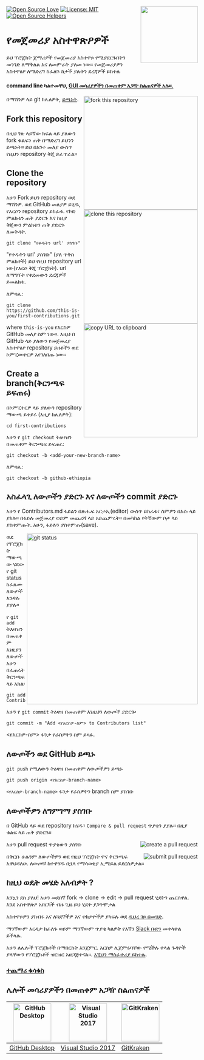 [![Open Source Love](https://badges.frapsoft.com/os/v1/open-source.svg?v=103)](https://github.com/ellerbrock/open-source-badges/)
[<img align="right" width="150" src="https://firstcontributions.github.io/assets/Readme/join-slack-team.png">](https://join.slack.com/t/firstcontributors/shared_invite/enQtNjkxNzQwNzA2MTMwLTVhMWJjNjg2ODRlNWZhNjIzYjgwNDIyZWYwZjhjYTQ4OTBjMWM0MmFhZDUxNzBiYzczMGNiYzcxNjkzZDZlMDM)
[![License: MIT](https://img.shields.io/badge/License-MIT-green.svg)](https://opensource.org/licenses/MIT)
[![Open Source Helpers](https://www.codetriage.com/roshanjossey/first-contributions/badges/users.svg)](https://www.codetriage.com/roshanjossey/first-contributions)


# የመጀመሪያ አስተዋጽዖዎች

ይህ ፕሮጀክት ጀማሪዎች የመጀመሪያ አስተዋጾ የሚያደርጉበትን መንገድ ለማቅለል እና ለመምራት ያለመ ነው። የመጀመሪያዎን አስተዋፅዖ ለማድረግ ከፈለጉ ከታች ያሉትን ደረጃዎች ይከተሉ


#### command line ካልተመቸህ, [GUI መሳሪያዎችን በመጠቀም አጋዥ ስልጠናዎች አሉ።.](#Tutorials-Usin'-Other-Tools)

<img align="right" width="300" src="https://firstcontributions.github.io/assets/Readme/fork.png" alt="fork this repository" />

በማሽንዎ ላይ git ከሌለዎት, [ይጫኑት][link-Github_git].

## Fork this repository

በዚህ ገጽ ላይኛው ክፍል ላይ ያለውን fork ቁልፍን ጠቅ በማድረግ ይህንን ይጫኑት። 
ይህ በአንተ መለያ ውስጥ የዚህን repository ቅጂ ይፈጥራል።

## Clone the repository

<img align="right" width="300" src="https://firstcontributions.github.io/assets/Readme/clone.png" alt="clone this repository" />

አሁን Fork ይህን repository ወደ ማሽንዎ. ወደ GitHub መለያዎ ይሂዱ, የእርሶን repository ይክፈቱ. የኮድ ምልክቱን ጠቅ ያድርጉ እና ከዚያ ቅጂውን ምልክቱን ጠቅ ያድርጉ ለመቅዳት.

```
git clone "የቀዱትን url' ያስገቡ"
```
"የቀዱትን url' ያስገቡ" (ያለ ጥቅስ ምልክቶች) ይህ የዚህ repository url ነው(የእርሶ ቅጂ ፕሮጀክት). url ለማግኘት የቀደመውን ደረጃዎች ይመልከቱ.

<img align="right" width="300" src="https://firstcontributions.github.io/assets/Readme/copy-to-clipboard.png" alt="copy URL to clipboard" />

ለምሳሌ:

```
git clone https://github.com/this-is-you/first-contributions.git
```

where `this-is-you` የእርስዎ GitHub መለያ ስም ነው።. እዚህ በ GitHub ላይ ያለውን የመጀመሪያ አስተዋፅዖ repository ይዘቶችን ወደ ኮምፒውተርዎ እየገለበጡ ነው።

## Create a branch(ቅርንጫፍ ይፍጠሩ)

በኮምፒተርዎ ላይ ያለውን repository ማውጫ ይቀይሩ (እዚያ ከሌለዎት):

```
cd first-contributions
```

አሁን የ `git checkout` ትዕዛዝን በመጠቀም ቅርንጫፍ ይፍጠሩ:

```
git checkout -b <add-your-new-branch-name>
```

ለምሳሌ:

```
git checkout -b github-ethiopia
```

## አስፈላጊ ለውጦችን ያድርጉ እና ለውጦችን commit ያድርጉ

አሁን የ Contributors.md ፋይልን በጽሑፍ አርታኢ(editor) ውስጥ ይክፈቱ፣ ስምዎን በእሱ ላይ ያክሉ። በፋይሉ መጀመሪያ ወይም መጨረሻ ላይ አይጨምሩት። በመካከል የትኛውም ቦታ ላይ ያስቀምጡት. አሁን, ፋይሉን ያስቀምጡ(save).

<img align="right" width="450" src="https://firstcontributions.github.io/assets/Readme/git-status.png" alt="git status" />

ወደ የፕሮጀክት ማውጫው ሄደው የ git status ከፈጸሙ ለውጦች እንዳሉ ያያሉ።

የ `git add` ትእዛዝን በመጠቀም እነዚያን ለውጦች አሁን በፈጠሩት ቅርንጫፍ ላይ አክል፡

```
git add Contributors.md
```

አሁን የ `git commit` ትዕዛዝ በመጠቀም እነዚህን ለውጦች ያድርጉ፡

```
git commit -m "Add <የእርስዎ-ስም> to Contributors list"
```

<የእርስዎ-ስም> ፋንታ የራስዎትን ስም ይጻፉ.

## ለውጦችን ወደ GitHub ይጫኑ

`git push` የሚለውን ትዕዛዝ በመጠቀም ለውጦችዎን ይጫኑ

```
git push origin <የእርስዎ-branch-name>
```

`<የእርስዎ-branch-name>` ፋንታ የራስዎትን branch ስም ያስገቡ

## ለውጦችዎን ለግምገማ ያስገቡ

በ GitHub ላይ ወደ repository ከሄዱ፣ `Compare & pull request` ጥያቄን ያያሉ። በዚያ ቁልፍ ላይ ጠቅ ያድርጉ።

<img style="float: right;" src="https://firstcontributions.github.io/assets/Readme/compare-and-pull.png" alt="create a pull request" />

አሁን pull request ጥያቄውን ያስገቡ

<img style="float: right;" src="https://firstcontributions.github.io/assets/Readme/submit-pull-request.png" alt="submit pull request" />

በቅርቡ ሁሉንም ለውጦችዎን ወደ የዚህ ፕሮጀክት ዋና ቅርንጫፍ አዋህዳለሁ. ለውጦቹ ከተዋሃዱ በኋላ የማሳወቂያ ኢሜይል ይደርስዎታል።

## ከዚህ ወዴት መሄድ አለብዎት ?

እንኳን ደስ ያለህ! አሁን መደበኛ fork -> clone -> edit -> pull request ሂደትን ጨርሰዋል. እንደ አስተዋጽዖ አበርካች ብዙ ጊዜ ይህ ሂደት ያጋትሞታል

አስተዋጾዎን ያክብሩ እና ለጓደኞችዎ እና ተከታዮችዎ ያካፍሉ ወደ [ዲህረ ገጾ በመሄድ](https://firstcontributions.github.io/#social-share).

ማንኛውም እርዳታ ከፈለጉ ወይም ማንኛውም ጥያቄ ካለዎት የእኛን [Slack ቡድን](https://join.slack.com/t/firstcontributors/shared_invite/enQtMzE1MTYwNzI3ODQ0LTZiMDA2OGI2NTYyNjM1MTFiNTc4YTRhZTg4OWZjMzA0ZWZmY2UxYzVkMzI1ZmVmOWI4ODdkZWQwNTM2NDVmNjY) መቀላቀል ይችላሉ.

አሁን ለሌሎች ፕሮጀክቶች በማበርከት እንጀምር. እርስዎ ሊጀምሩባቸው የሚችሉ ቀላል ጉዳዮች ያላቸውን የፕሮጀክቶች ዝርዝር አዘጋጅተናል።. [እኚህን ማስፈተሪያ ይከተሉ](https://firstcontributions.github.io/#project-list).

### [ተጨማሪ ቁሳቁስ](../additional-material/git_workflow_scenarios/additional-material.md)

## ሌሎች መሳሪያዎችን በመጠቀም አጋዥ ስልጠናዎች

|<a href="../github-desktop-tutorial.md"><img alt="GitHub Desktop" src="https://desktop.github.com/images/desktop-icon.svg" width="100"></a>|<a href="../github-windows-vs2017-tutorial.md"><img alt="Visual Studio 2017" src="https://upload.wikimedia.org/wikipedia/commons/c/cd/Visual_Studio_2017_Logo.svg" width="100"></a>|<a href="../gitkraken-tutorial.md"><img alt="GitKraken" src="https://firstcontributions.github.io/assets/Readme/gk-icon.png" width="100"></a>|
|---|---|---|
|[GitHub Desktop](../github-desktop-tutorial.md)|[Visual Studio 2017](../github-windows-vs2017-tutorial.md)|[GitKraken](../gitkraken-tutorial.md)| 


[link-Github_git]: https://help.github.com/articles/set-up-git/